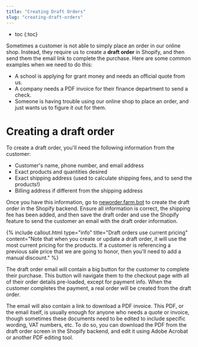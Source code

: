 ```yaml
---
title: "Creating Draft Orders"
slug: "creating-draft-orders"
---
```


* toc
{:toc}

Sometimes a customer is not able to simply place an order in our online shop. Instead, they require us to create a **draft order** in Shopify, and then send them the email link to complete the purchase. Here are some common examples when we need to do this:

* A school is applying for grant money and needs an official quote from us.
* A company needs a PDF invoice for their finance department to send a check.
* Someone is having trouble using our online shop to place an order, and just wants us to figure it out for them.

# Creating a draft order

To create a draft order, you'll need the following information from the customer:

* Customer's name, phone number, and email address
* Exact products and quantities desired
* Exact shipping address (used to calculate shipping fees, and to send the products!)
* Billing address if different from the shipping address

Once you have this information, go to [neworder.farm.bot](http://neworder.farm.bot) to create the draft order in the Shopify backend. Ensure all information is correct, the shipping fee has been added, and then save the draft order and use the Shopify feature to send the customer an email with the draft order information.

{%
include callout.html
type="info"
title="Draft orders use current pricing"
content="Note that when you create or update a draft order, it will use the most current pricing for the products. If a customer is referencing a previous sale price that we are going to honor, then you'll need to add a manual discount."
%}

The draft order email will contain a big button for the customer to complete their purchase. This button will navigate them to the checkout page with all of their order details pre-loaded, except for payment info. When the customer completes the payment, a real order will be created from the draft order.

The email will also contain a link to download a PDF invoice. This PDF, or the email itself, is usually enough for anyone who needs a quote or invoice, though sometimes these documents need to be edited to include specific wording, VAT numbers, etc. To do so, you can download the PDF from the draft order screen in the Shopify backend, and edit it using Adobe Acrobat or another PDF editing tool.


